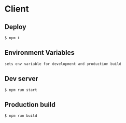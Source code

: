 # Client

## Deploy

```
$ npm i
```

## Environment Variables

```
sets env variable for development and production build
```

## Dev server

```
$ npm run start
```

## Production build

```
$ npm run build
```
